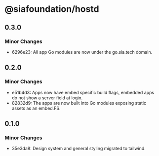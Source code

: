 # @siafoundation/hostd

## 0.3.0

### Minor Changes

- 6296e23: All app Go modules are now under the go.sia.tech domain.

## 0.2.0

### Minor Changes

- e51b4d3: Apps now have embed specific build flags, embedded apps do not show a server field at login.
- 82832d9: The apps are now built into Go modules exposing static assets as an embed.FS.

## 0.1.0

### Minor Changes

- 35e3da8: Design system and general styling migrated to tailwind.
